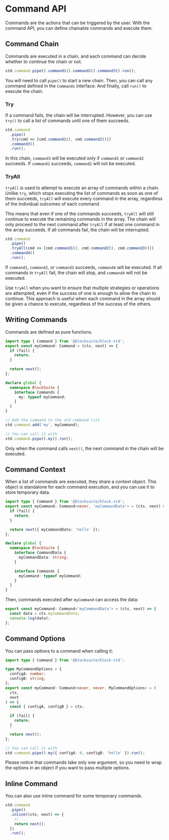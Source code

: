 # Command API

Commands are the actions that can be triggered by the user.
With the command API, you can define chainable commands and execute them.

## Command Chain

Commands are executed in a chain, and each command can decide whether to continue the chain or not.

```ts
std.command.pipe().command1().command2().command3().run();
```

You will need to call `pipe()` to start a new chain.
Then, you can call any command defined in the `Commands` interface.
And finally, call `run()` to execute the chain.

### Try

If a command fails, the chain will be interrupted.
However, you can use `try()` to call a list of commands until one of them succeeds.

```ts
std.command
  .pipe()
  .try(cmd => [cmd.command1(), cmd.command2()])
  .command3()
  .run();
```

In this chain, `command3` will be executed only if `command1` or `command2` succeeds. If `command1` succeeds, `command2` will not be executed.

### TryAll

`tryAll` is used to attempt to execute an array of commands within a chain. Unlike `try`, which stops executing the list of commands as soon as one of them succeeds, `tryAll` will execute every command in the array, regardless of the individual outcomes of each command.

This means that even if one of the commands succeeds, `tryAll` will still continue to execute the remaining commands in the array. The chain will only proceed to the next command after `tryAll` if at least one command in the array succeeds. If all commands fail, the chain will be interrupted.

```ts
std.command
  .pipe()
  .tryAll(cmd => [cmd.command1(), cmd.command2(), cmd.command3()])
  .command4()
  .run();
```

If `command1`, `command2`, or `command3` succeeds, `command4` will be executed. If all commands in `tryAll` fail, the chain will stop, and `command4` will not be executed.

Use `tryAll` when you want to ensure that multiple strategies or operations are attempted, even if the success of one is enough to allow the chain to continue. This approach is useful when each command in the array should be given a chance to execute, regardless of the success of the others.

## Writing Commands

Commands are defined as pure functions.

```ts
import type { Command } from '@blocksuite/block-std';
export const myCommand: Command = (ctx, next) => {
  if (fail) {
    return;
  }

  return next();
};

declare global {
  namespace BlockSuite {
    interface Commands {
      my: typeof myCommand;
    }
  }
}

// Add the command to the std command list
std.command.add('my', myCommand);

// You can call it with
std.command.pipe().my().run();
```

Only when the command calls `next()`, the next command in the chain will be executed.

## Command Context

When a list of commands are executed, they share a context object.
This object is standalone for each command execution, and you can use it to store temporary data.

```ts
import type { Command } from '@blocksuite/block-std';
export const myCommand: Command<never, 'myCommandData'> = (ctx, next) => {
  if (fail) {
    return;
  }

  return next({ myCommandData: 'hello' });
};

declare global {
  namespace BlockSuite {
    interface CommandData {
      myCommandData: string;
    }

    interface Commands {
      myCommand: typeof myCommand;
    }
  }
}
```

Then, commands executed after `myCommand` can access the data:

```ts
export const myCommand: Command<'myCommandData'> = (ctx, next) => {
  const data = ctx.myCommandData;
  console.log(data);
};
```

## Command Options

You can pass options to a command when calling it:

```ts
import type { Command } from '@blocksuite/block-std';

type MyCommandOptions = {
  configA: number;
  configB: string;
};
export const myCommand: Command<never, never, MyCommandOptions> = (
  ctx,
  next
) => {
  const { configA, configB } = ctx;

  if (fail) {
    return;
  }

  return next();
};

// You can call it with
std.command.pipe().my({ configA: 0, configB: 'hello' }).run();
```

Please notice that commands take only one argument,
so you need to wrap the options in an object if you want to pass multiple options.

## Inline Command

You can also use inline command for some temporary commands.

```ts
std.command
  .pipe()
  .inline((ctx, next) => {
    // ...
    return next();
  })
  .run();
```
